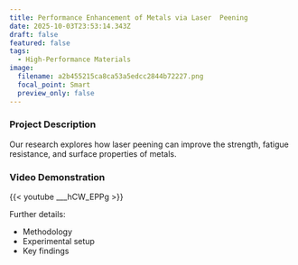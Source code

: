 ```yaml
---
title: Performance Enhancement of Metals via Laser  Peening
date: 2025-10-03T23:53:14.343Z
draft: false
featured: false
tags:
  - High-Performance Materials
image:
  filename: a2b455215ca8ca53a5edcc2844b72227.png
  focal_point: Smart
  preview_only: false
---
```

### Project Description

Our research explores how laser peening can improve the strength, fatigue resistance, and surface properties of metals.

### Video Demonstration

{{< youtube ___hCW_EPPg >}}

Further details:

- Methodology  
- Experimental setup  
- Key findings  
